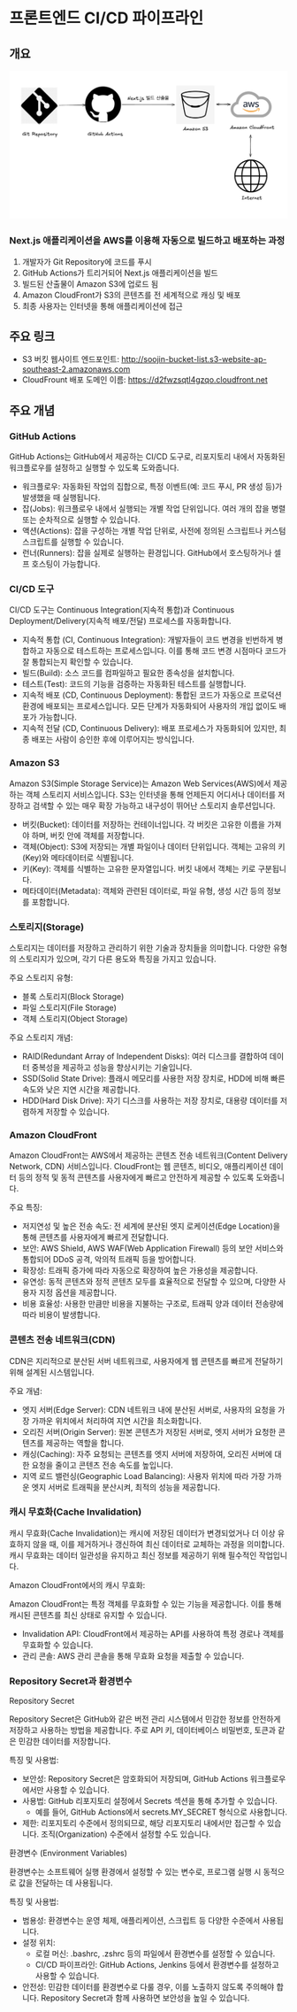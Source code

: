 # 프론트엔드 CI/CD 파이프라인

## 개요

<img src="./readme/cicd.png" alt="cicd">

### Next.js 애플리케이션을 AWS를 이용해 자동으로 빌드하고 배포하는 과정

1. 개발자가 Git Repository에 코드를 푸시
2. GitHub Actions가 트리거되어 Next.js 애플리케이션을 빌드
3. 빌드된 산출물이 Amazon S3에 업로드 됨
4. Amazon CloudFront가 S3의 콘텐츠를 전 세계적으로 캐싱 및 배포
5. 최종 사용자는 인터넷을 통해 애플리케이션에 접근

## 주요 링크

- S3 버킷 웹사이트 엔드포인트: http://soojin-bucket-list.s3-website-ap-southeast-2.amazonaws.com
- CloudFrount 배포 도메인 이름: https://d2fwzsqtl4gzqo.cloudfront.net

## 주요 개념

### GitHub Actions

GitHub Actions는 GitHub에서 제공하는 CI/CD 도구로, 리포지토리 내에서 자동화된 워크플로우를 설정하고 실행할 수 있도록 도와줍니다.

- 워크플로우: 자동화된 작업의 집합으로, 특정 이벤트(예: 코드 푸시, PR 생성 등)가 발생했을 때 실행됩니다.
- 잡(Jobs): 워크플로우 내에서 실행되는 개별 작업 단위입니다. 여러 개의 잡을 병렬 또는 순차적으로 실행할 수 있습니다.
- 액션(Actions): 잡을 구성하는 개별 작업 단위로, 사전에 정의된 스크립트나 커스텀 스크립트를 실행할 수 있습니다.
- 런너(Runners): 잡을 실제로 실행하는 환경입니다. GitHub에서 호스팅하거나 셀프 호스팅이 가능합니다.

### CI/CD 도구

CI/CD 도구는 Continuous Integration(지속적 통합)과 Continuous Deployment/Delivery(지속적 배포/전달) 프로세스를 자동화합니다.

- 지속적 통합 (CI, Continuous Integration): 개발자들이 코드 변경을 빈번하게 병합하고 자동으로 테스트하는 프로세스입니다. 이를 통해 코드 변경 시점마다 코드가 잘 통합되는지 확인할 수 있습니다.
- 빌드(Build): 소스 코드를 컴파일하고 필요한 종속성을 설치합니다.
- 테스트(Test): 코드의 기능을 검증하는 자동화된 테스트를 실행합니다.
- 지속적 배포 (CD, Continuous Deployment): 통합된 코드가 자동으로 프로덕션 환경에 배포되는 프로세스입니다. 모든 단계가 자동화되어 사용자의 개입 없이도 배포가 가능합니다.
- 지속적 전달 (CD, Continuous Delivery): 배포 프로세스가 자동화되어 있지만, 최종 배포는 사람이 승인한 후에 이루어지는 방식입니다.

### Amazon S3

Amazon S3(Simple Storage Service)는 Amazon Web Services(AWS)에서 제공하는 객체 스토리지 서비스입니다. S3는 인터넷을 통해 언제든지 어디서나 데이터를 저장하고 검색할 수 있는 매우 확장 가능하고 내구성이 뛰어난 스토리지 솔루션입니다.

- 버킷(Bucket): 데이터를 저장하는 컨테이너입니다. 각 버킷은 고유한 이름을 가져야 하며, 버킷 안에 객체를 저장합니다.
- 객체(Object): S3에 저장되는 개별 파일이나 데이터 단위입니다. 객체는 고유의 키(Key)와 메타데이터로 식별됩니다.
- 키(Key): 객체를 식별하는 고유한 문자열입니다. 버킷 내에서 객체는 키로 구분됩니다.
- 메타데이터(Metadata): 객체와 관련된 데이터로, 파일 유형, 생성 시간 등의 정보를 포함합니다.

### 스토리지(Storage)

스토리지는 데이터를 저장하고 관리하기 위한 기술과 장치들을 의미합니다. 다양한 유형의 스토리지가 있으며, 각기 다른 용도와 특징을 가지고 있습니다.

주요 스토리지 유형:

- 블록 스토리지(Block Storage)
- 파일 스토리지(File Storage)
- 객체 스토리지(Object Storage)

주요 스토리지 개념:

- RAID(Redundant Array of Independent Disks): 여러 디스크를 결합하여 데이터 중복성을 제공하고 성능을 향상시키는 기술입니다.
- SSD(Solid State Drive): 플래시 메모리를 사용한 저장 장치로, HDD에 비해 빠른 속도와 낮은 지연 시간을 제공합니다.
- HDD(Hard Disk Drive): 자기 디스크를 사용하는 저장 장치로, 대용량 데이터를 저렴하게 저장할 수 있습니다.

### Amazon CloudFront

Amazon CloudFront는 AWS에서 제공하는 콘텐츠 전송 네트워크(Content Delivery Network, CDN) 서비스입니다. CloudFront는 웹 콘텐츠, 비디오, 애플리케이션 데이터 등의 정적 및 동적 콘텐츠를 사용자에게 빠르고 안전하게 제공할 수 있도록 도와줍니다.

주요 특징:

- 저지연성 및 높은 전송 속도: 전 세계에 분산된 엣지 로케이션(Edge Location)을 통해 콘텐츠를 사용자에게 빠르게 전달합니다.
- 보안: AWS Shield, AWS WAF(Web Application Firewall) 등의 보안 서비스와 통합되어 DDoS 공격, 악의적 트래픽 등을 방어합니다.
- 확장성: 트래픽 증가에 따라 자동으로 확장하여 높은 가용성을 제공합니다.
- 유연성: 동적 콘텐츠와 정적 콘텐츠 모두를 효율적으로 전달할 수 있으며, 다양한 사용자 지정 옵션을 제공합니다.
- 비용 효율성: 사용한 만큼만 비용을 지불하는 구조로, 트래픽 양과 데이터 전송량에 따라 비용이 발생합니다.

### 콘텐츠 전송 네트워크(CDN)

CDN은 지리적으로 분산된 서버 네트워크로, 사용자에게 웹 콘텐츠를 빠르게 전달하기 위해 설계된 시스템입니다.

주요 개념:

- 엣지 서버(Edge Server): CDN 네트워크 내에 분산된 서버로, 사용자의 요청을 가장 가까운 위치에서 처리하여 지연 시간을 최소화합니다.
- 오리진 서버(Origin Server): 원본 콘텐츠가 저장된 서버로, 엣지 서버가 요청한 콘텐츠를 제공하는 역할을 합니다.
- 캐싱(Caching): 자주 요청되는 콘텐츠를 엣지 서버에 저장하여, 오리진 서버에 대한 요청을 줄이고 콘텐츠 전송 속도를 높입니다.
- 지역 로드 밸런싱(Geographic Load Balancing): 사용자 위치에 따라 가장 가까운 엣지 서버로 트래픽을 분산시켜, 최적의 성능을 제공합니다.

### 캐시 무효화(Cache Invalidation)

캐시 무효화(Cache Invalidation)는 캐시에 저장된 데이터가 변경되었거나 더 이상 유효하지 않을 때, 이를 제거하거나 갱신하여 최신 데이터로 교체하는 과정을 의미합니다. 캐시 무효화는 데이터 일관성을 유지하고 최신 정보를 제공하기 위해 필수적인 작업입니다.

Amazon CloudFront에서의 캐시 무효화:

Amazon CloudFront는 특정 객체를 무효화할 수 있는 기능을 제공합니다. 이를 통해 캐시된 콘텐츠를 최신 상태로 유지할 수 있습니다.

- Invalidation API: CloudFront에서 제공하는 API를 사용하여 특정 경로나 객체를 무효화할 수 있습니다.
- 관리 콘솔: AWS 관리 콘솔을 통해 무효화 요청을 제출할 수 있습니다.

### Repository Secret과 환경변수

Repository Secret

Repository Secret은 GitHub와 같은 버전 관리 시스템에서 민감한 정보를 안전하게 저장하고 사용하는 방법을 제공합니다. 주로 API 키, 데이터베이스 비밀번호, 토큰과 같은 민감한 데이터를 저장합니다.

특징 및 사용법:

- 보안성: Repository Secret은 암호화되어 저장되며, GitHub Actions 워크플로우에서만 사용할 수 있습니다.
- 사용법: GitHub 리포지토리 설정에서 Secrets 섹션을 통해 추가할 수 있습니다.
  - 예를 들어, GitHub Actions에서 secrets.MY_SECRET 형식으로 사용합니다.
- 제한: 리포지토리 수준에서 정의되므로, 해당 리포지토리 내에서만 접근할 수 있습니다. 조직(Organization) 수준에서 설정할 수도 있습니다.

환경변수 (Environment Variables)

환경변수는 소프트웨어 실행 환경에서 설정할 수 있는 변수로, 프로그램 실행 시 동적으로 값을 전달하는 데 사용됩니다.

특징 및 사용법:

- 범용성: 환경변수는 운영 체제, 애플리케이션, 스크립트 등 다양한 수준에서 사용됩니다.
- 설정 위치:
  - 로컬 머신: .bashrc, .zshrc 등의 파일에서 환경변수를 설정할 수 있습니다.
  - CI/CD 파이프라인: GitHub Actions, Jenkins 등에서 환경변수를 설정하고 사용할 수 있습니다.
- 안전성: 민감한 데이터를 환경변수로 다룰 경우, 이를 노출하지 않도록 주의해야 합니다. Repository Secret과 함께 사용하면 보안성을 높일 수 있습니다.
